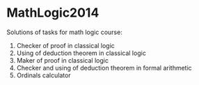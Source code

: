 # MathLogic2014
Solutions of tasks for math logic course:

1. Checker of proof in classical logic
2. Using of deduction theorem in classical logic
3. Maker of proof in classical logic
4. Checker and using of deduction theorem in formal arithmetic 
5. Ordinals calculator
